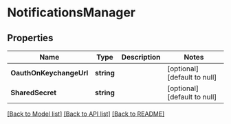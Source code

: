 # NotificationsManager

## Properties
Name | Type | Description | Notes
------------ | ------------- | ------------- | -------------
**OauthOnKeychangeUrl** | **string** |  | [optional] [default to null]
**SharedSecret** | **string** |  | [optional] [default to null]

[[Back to Model list]](../README.md#documentation-for-models) [[Back to API list]](../README.md#documentation-for-api-endpoints) [[Back to README]](../README.md)

